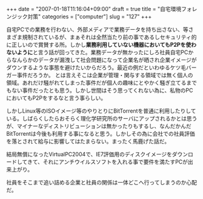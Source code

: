 +++
date = "2007-01-18T11:16:04+09:00"
draft = true
title = "自宅環境フォレンジック対策"
categories = ["computer"]
slug = "127"
+++

自宅PCでの業務を行わない、外部メディアで業務データを持ち出さない、等さまざま規制されているが、まぁそれは全然当たり前の事であるしセキュリティ的に正しいので賞賛する所。しかし<strong>業務利用していない機器においてもP2Pを使わないように</strong>と言う話が回ってきた。業務データが無かったにしろ社員自宅PCからなんらかのデータが漏洩して社会問題になって企業名が晒され企業イメージがダウンするような事態を避けたいからだろう。最近の例だといわゆるケツ毛バーガー事件だろうか。
とは言えそこは企業が管理・関与する領域では無く個人の領域。あれだけ騒がれてしまった事件だが個人の趣味にとやかく騒ぎ立てるまでもない事件だったとも思う。しかし世間はそう思ってくれない為に、私物のPCにおいてもP2Pをするなと言う事らしい。

<!--more-->

しかしLinux等のISOイメージ等のやりとりにBitTorrentを普通に利用したりしている。しばらくしたらおそらく理化学研究所のサーバにアップされるかとは思うが、マイナーなディストリビューションは無かったりもするし、なんだかんだBitTorrentは今後も利用する事になると思う。しかしその為に会社での社員評価を落とされて給与に影響してはたまらない。まったく馬鹿げた話だ。

結局無償になったVirtualPC2004で、IE7評価用のディスクイメージをダウンロードしてきて、それにアンチウイルスソフトを入れる事で要件を満たすPCが出来上がり。

社員をそこまで追い詰める企業と社員の関係は一体どこへ行ってしまうのか心配だ。
